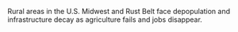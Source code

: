 Rural areas in the U.S. Midwest and Rust Belt face depopulation and infrastructure decay as agriculture fails and jobs disappear.
